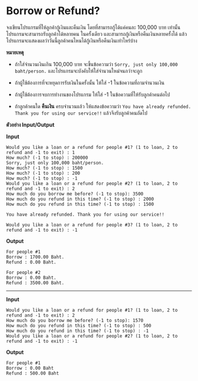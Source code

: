 # Borrow or Refund?

จงเขียนโปรแกรมที่ให้ลูกค้ากู้เงินและคืนเงิน  โดยที่สามารถกู้ได้แค่คนละ 100,000 บาท เท่านั้น โปรแกรมจะสามารถรับลูกค้าได้หลายคน
ในครั้งเดียว และสามารถกู้เงินหรือคืนเงินหลายครั้งได้ แล้วโปรแกรมจะแสดงผลว่าวันนี้ลูกค้าคนไหนได้กู้เงินหรือคืนเงินเท่าไหร่บ้าง


**หมายเหตุ**
- ถ้าใส่จำนวนเงินเกิน 100,000 บาท จะขึ้นข้อความว่า `Sorry, just only 100,000 baht/person.` และโปรแกรมจะบังคับให้ใส่จำนวนใหม่จนกว่าจะถูก

- ถ้าผู้ใช้ต้องการที่จะหยุดการรับเงินในครั้งนั้น ให้ใส่ -1 ในข้อความที่ถามจำนวนเงิน

- ถ้าผู้ใช้ต้องการจบการทำงานของโปรแกรม ให้ใส่ -1 ในข้อความที่ให้รับลูกค้าคนต่อไป

- ถ้าลูกค้าคนใด **คืนเงิน** ครบจำนวนแล้ว ให้แสดงข้อความว่า `You have already refunded. Thank you for using our service!!` แล้วจึงรับลูกค้าคนถัดไป


**ตัวอย่าง Input/Output**

**Input**
```
Would you like a loan or a refund for people #1? (1 to loan, 2 to refund and -1 to exit) : 1
How much? (-1 to stop) : 200000
Sorry, just only 100,000 baht/person.
How much? (-1 to stop) : 1500
How much? (-1 to stop) : 200
How much? (-1 to stop) : -1
Would you like a loan or a refund for people #2? (1 to loan, 2 to refund and -1 to exit) : 2
How much do you borrow me before? (-1 to stop): 3500
How much do you refund in this time? (-1 to stop) : 2000
How much do you refund in this time? (-1 to stop) : 1500

You have already refunded. Thank you for using our service!!

Would you like a loan or a refund for people #3? (1 to loan, 2 to refund and -1 to exit) : -1

```
**Output**
```
For people #1
Borrow : 1700.00 Baht.
Refund : 0.00 Baht.

For people #2
Borrow : 0.00 Baht.
Refund : 3500.00 Baht.

```
----
**Input**
```
Would you like a loan or a refund for people #1? (1 to loan, 2 to refund and -1 to exit) : 2
How much do you borrow me before? (-1 to stop): 1570
How much do you refund in this time? (-1 to stop) : 500
How much do you refund in this time? (-1 to stop) : -1
Would you like a loan or a refund for people #2? (1 to loan, 2 to refund and -1 to exit) : -1

```
**Output**
```
For people #1
Borrow : 0.00 Baht
Refund : 500.00 Baht
```
